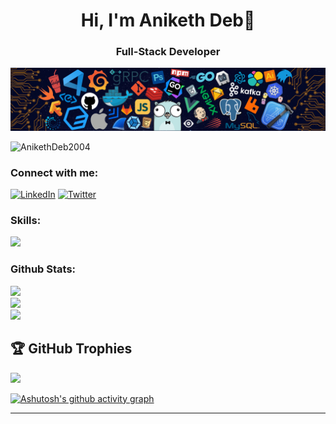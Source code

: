 <h1 align="center">Hi, I'm Aniketh Deb👋</h1>
<h3 align="center">Full-Stack Developer</h3>

  

<p align="center">
  <img src="https://raw.githubusercontent.com/KevinPatel04/KevinPatel04/master/header.png" alt="Karan Pargal">
 </p>

<p align="left"> <img src="https://komarev.com/ghpvc/?username=AnikethDeb2004&label=Profile%20views&color=0e75b6&style=flat" alt="AnikethDeb2004" /> </p>


<h3 align="left">Connect with me:</h3>


 [![LinkedIn](https://img.shields.io/badge/LinkedIn-%230077B5.svg?logo=linkedin&logoColor=white)](https://linkedin.com/in/https://www.linkedin.com/in/aniketh-deb-/) [![Twitter](https://img.shields.io/badge/Twitter-%231DA1F2.svg?logo=Twitter&logoColor=white)](https://x.com/Aniketh_Deb) 
 
 <h3 align="left">Skills:</h3>


<img src="https://skillicons.dev/icons?i=react,nextjs,ts,solidity" />




<h3 align="left">Github Stats:</h3>

![](https://github-readme-stats.vercel.app/api?username=AnikethDeb2004&theme=blueberry&hide_border=false&include_all_commits=true&count_private=true)<br/>
![](https://github-readme-streak-stats.herokuapp.com/?user=AnikethDeb2004&theme=blueberry&hide_border=false)<br/>
![](https://github-readme-stats.vercel.app/api/top-langs/?username=AnikethDeb2004&theme=blueberry&hide_border=false&include_all_commits=true&count_private=true&layout=compact)

## 🏆 GitHub Trophies
![](https://github-profile-trophy.vercel.app/?username=AnikethDeb2004&theme=gruvbox&no-frame=false&no-bg=false&margin-w=4)

[![Ashutosh's github activity graph](https://github-readme-activity-graph.vercel.app/graph?username=AnikethDeb2004&bg_color=000000&color=ffffff&line=9e4c98&point=2e2d2d&area=true&hide_border=true)](https://github.com/ashutosh00710/github-readme-activity-graph)


---

